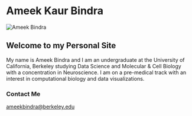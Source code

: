 # Ameek Kaur Bindra

![Ameek Bindra](
        Ameeki.github.io/Ameek_Bindra.png
      )

## Welcome to my Personal Site

My name is Ameek Bindra and I am an undergraduate at the University of California, Berkeley studying Data Science and Molecular & Cell Biology with a concentration in Neuroscience. I am on a pre-medical track with an interest in computational biology and data visualizations.

### Contact Me
ameekbindra@berkeley.edu
